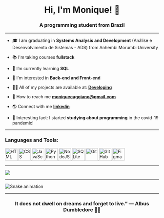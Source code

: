<h1 align="center">Hi, I'm Monique! 🍄</h1>
<h3 align="center"><strong>A programming student from Brazil</strong></h3>

<hr>

- 🎓 I am graduating in **Systems Analysis and Development** (Análise e Desenvolvimento de Sistemas - ADS) from Anhembi Morumbi University

- 📚 I'm taking courses **fullstack**

- 🌻 I’m currently learning **SQL**

- 🧐 I'm interested in **Back-end and Front-end**

- 👨‍💻 All of my projects are available at: **[Developing](https://github.com/Eufrazine/Developing)**

- 📧 How to reach me **moniquecaggiano@gmail.com** 

- 🌎 Connect with me **[linkedin](https://linkedin.com/in/monique-cagg/)**

- 💜 Interesting fact: I started **studying about programming** in the covid-19 pandemic!

<hr>

<div text-align="left"> 

<h3 align="left">Languages and Tools:</h3>
<p align="left"> 

 <a href="https://developer.mozilla.org/pt-BR/docs/Web/HTML/" target="_blank" rel="noreferrer"> 
<img src="https://cdn.jsdelivr.net/gh/devicons/devicon/icons/html5/html5-plain.svg" alt="HTML" width="40" height="40"/> </a>

<a href="https://developer.mozilla.org/pt-BR/docs/Web/CSS" target="_blank" rel="noreferrer"> 
<img src="https://cdn.jsdelivr.net/gh/devicons/devicon/icons/css3/css3-plain.svg" alt="CSS" width="40" height="40" /> </a>

<a href="https://developer.mozilla.org/en-US/docs/Web/JavaScript" target="_blank" rel="noreferrer"> 
<img src="https://cdn.jsdelivr.net/gh/devicons/devicon/icons/javascript/javascript-plain.svg" alt="JavaScript" width="40" height="40" /> </a>

<a href="https://developer.mozilla.org/pt-BR/docs/Glossary/Python" target="_blank" rel="noreferrer">
<img src="https://cdn.jsdelivr.net/gh/devicons/devicon/icons/python/python-plain.svg" alt="Python" width="40" height="40" /> </a>

<a href="https://www.alura.com.br/artigos/node-js" target="_blank" rel="noreferrer"> 
<img src="https://cdn.jsdelivr.net/gh/devicons/devicon/icons/nodejs/nodejs-plain.svg" alt="NodeJS" width="40" height="40" /> </a>

<a href="https://www.hostinger.com.br/tutoriais/sqlite-vs-mysql" target="_blank" rel="noreferrer"> 
<img src="https://cdn.jsdelivr.net/gh/devicons/devicon/icons/sqlite/sqlite-plain.svg" alt="SQLite" width="40" height="40" /> </a>

<a href="https://www.alura.com.br/artigos/o-que-e-git-github" target="_blank" rel="noreferrer"> 
<img src="https://cdn.jsdelivr.net/gh/devicons/devicon/icons/git/git-plain.svg" alt="Git" width="40" height="40" /> </a>

<a href="https://www.hostinger.com.br/tutoriais/o-que-github" target="_blank" rel="noreferrer"> 
<img src="https://cdn.jsdelivr.net/gh/devicons/devicon/icons/github/github-original.svg" alt="GitHub" width="40" height="40"  /> </a>

<a href="https://www.alura.com.br/artigos/figma" target="_blank" rel="noreferrer"> 
<img src="https://cdn.jsdelivr.net/gh/devicons/devicon/icons/figma/figma-original.svg" alt="Figma" width="40" height="40"  /> </a>
 
</p>
</div>

<hr>

![](http://github-profile-summary-cards.vercel.app/api/cards/profile-details?username=Eufrazine&theme=material_palenight)

<hr>

![Snake animation](https://github.com/Eufrazine/Eufrazine/blob/output/github-contribution-grid-snake.svg)
 
<hr>

<h3 align="center">It does not dwell on dreams and forget to live.” — <strong>Albus Dumbledore 🧙‍♂️</strong></h3>
